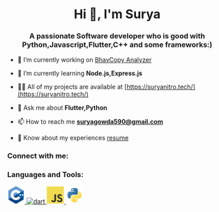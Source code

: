 <h1 align="center">Hi 👋, I'm Surya</h1>
<h3 align="center">A passionate Software developer who is good with Python,Javascript,Flutter,C++ and some frameworks:)</h3>

- 🔭 I’m currently working on [BhavCopy Analyzer](https://github.com/suryagowda/newbse-server)

- 🌱 I’m currently learning **Node.js,Express.js**

- 👨‍💻 All of my projects are available at [https://suryanitro.tech/](https://suryanitro.tech/)

- 💬 Ask me about **Flutter,Python**

- 📫 How to reach me **suryagowda590@gmail.com**

- 📄 Know about my experiences [resume](https://drive.google.com/file/d/1EFjRPTYFj6m7AqK_9N5ygjGVvoY0gr88/view?usp=sharing)

<h3 align="left">Connect with me:</h3>
<p align="left">
</p>

<h3 align="left">Languages and Tools:</h3>
<p align="left"> <a href="https://www.w3schools.com/cpp/" target="_blank" rel="noreferrer"> <img src="https://raw.githubusercontent.com/devicons/devicon/master/icons/cplusplus/cplusplus-original.svg" alt="cplusplus" width="40" height="40"/> </a> <a href="https://dart.dev" target="_blank" rel="noreferrer"> <img src="https://www.vectorlogo.zone/logos/dartlang/dartlang-icon.svg" alt="dart" width="40" height="40"/> </a> <a href="https://developer.mozilla.org/en-US/docs/Web/JavaScript" target="_blank" rel="noreferrer"> <img src="https://raw.githubusercontent.com/devicons/devicon/master/icons/javascript/javascript-original.svg" alt="javascript" width="40" height="40"/> </a> <a href="https://www.python.org" target="_blank" rel="noreferrer"> <img src="https://raw.githubusercontent.com/devicons/devicon/master/icons/python/python-original.svg" alt="python" width="40" height="40"/> </a> </p>

